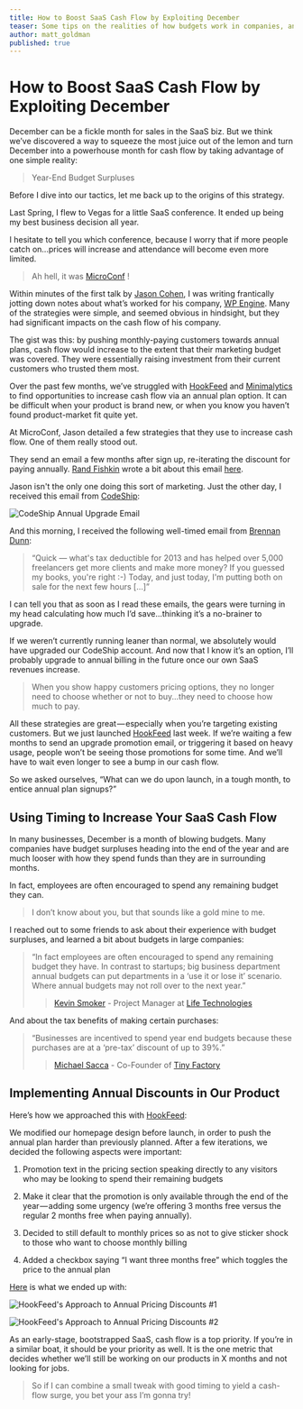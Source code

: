 ```yaml
---
title: How to Boost SaaS Cash Flow by Exploiting December
teaser: Some tips on the realities of how budgets work in companies, and how you can use that to your product's advantage
author: matt_goldman
published: true
---
```


# How to Boost SaaS Cash Flow by Exploiting December

December can be a fickle month for sales in the SaaS biz. But we think we’ve discovered a way to squeeze the most juice out of the lemon and turn December into a powerhouse month for cash flow by taking advantage of one simple reality:

> Year-End Budget Surpluses

Before I dive into our tactics, let me back up to the origins of this strategy.

Last Spring, I flew to Vegas for a little SaaS conference. It ended up being my best business decision all year.

I hesitate to tell you which conference, because I worry that if more people catch on...prices will increase and attendance will become even more limited.

> Ah hell, it was [MicroConf](http://www.microconf.com/) !

Within minutes of the first talk by [Jason Cohen](https://twitter.com/asmartbear), I was writing frantically jotting down notes about what’s worked for his company, [WP Engine](http://wpengine.com/). Many of the strategies were simple, and seemed obvious in hindsight, but they had significant impacts on the cash flow of his company.

The gist was this: by pushing monthly-paying customers towards annual plans, cash flow would increase to the extent that their marketing budget was covered. They were essentially raising investment from their current customers who trusted them most.

Over the past few months, we’ve struggled with [HookFeed](http://www.hookfeed.com) and [Minimalytics](http://www.minimalytics.com) to find opportunities to increase cash flow via an annual plan option. It can be difficult when your product is brand new, or when you know you haven’t found product-market fit quite yet.

At MicroConf, Jason detailed a few strategies that they use to increase cash flow. One of them really stood out.

They send an email a few months after sign up, re-iterating the discount for paying annually. [Rand Fishkin](http://moz.com/rand/) wrote a bit about this email [here](http://moz.com/rand/exceptional-upgrade-path-ux-from-wpengine/).

Jason isn't the only one doing this sort of marketing. Just the other day, I received this email from [CodeShip](https://www.codeship.io/):

![CodeShip Annual Upgrade Email](https://d2uerwjzv5u4r9.cloudfront.net/codeship-annual-email.jpg)

And this morning, I received the following well-timed email from [Brennan Dunn](https://twitter.com/brennandunn):

> &ldquo;Quick — what's tax deductible for 2013 and has helped over 5,000 freelancers get more clients and make more money? If you guessed my books, you're right :-) Today, and just today, I'm putting both on sale for the next few hours [...]&rdquo;

I can tell you that as soon as I read these emails, the gears were turning in my head calculating how much I’d save...thinking it’s a no-brainer to upgrade.

If we weren’t currently running leaner than normal, we absolutely would have upgraded our CodeShip account. And now that I know it’s an option, I’ll probably upgrade to annual billing in the future once our own SaaS revenues increase.

> When you show happy customers pricing options, they no longer need to choose whether or not to buy...they need to choose how much to pay.

All these strategies are great — especially when you’re targeting existing customers. But we just launched [HookFeed](http://www.hookfeed.com) last week. If we’re waiting a few months to send an upgrade promotion email, or triggering it based on heavy usage, people won’t be seeing those promotions for some time. And we’ll have to wait even longer to see a bump in our cash flow.

So we asked ourselves, &ldquo;What can we do upon launch, in a tough month, to entice annual plan signups?&rdquo;

## Using Timing to Increase Your SaaS Cash Flow
In many businesses, December is a month of blowing budgets. Many companies have budget surpluses heading into the end of the year and are much looser with how they spend funds than they are in surrounding months.

In fact, employees are often encouraged to spend any remaining budget they can.

> I don’t know about you, but that sounds like a gold mine to me.

I reached out to some friends to ask about their experience with budget surpluses, and learned a bit about budgets in large companies:

> &ldquo;In fact employees are often encouraged to spend any remaining budget they have. In contrast to startups; big business department annual budgets can put departments in a &lsquo;use it or lose it&rsquo; scenario. Where annual budgets may not roll over to the next year.&rdquo;
>> [Kevin Smoker](https://twitter.com/kevinsmoker) - Project Manager at [Life Technologies](http://www.lifetechnologies.com/)

And about the tax benefits of making certain purchases:

> &ldquo;Businesses are incentived to spend year end budgets because these purchases are at a &lsquo;pre-tax&rsquo; discount of up to 39%.&rdquo;
>> [Michael Sacca](https://twitter.com/michaelsacca) - Co-Founder of [Tiny Factory](https://twitter.com/TinyFactorySD)

## Implementing Annual Discounts in Our Product

Here&rsquo;s how we approached this with [HookFeed](http://www.hookfeed.com):

We modified our homepage design before launch, in order to push the annual plan harder than previously planned. After a few iterations, we decided the following aspects were important:

1. Promotion text in the pricing section speaking directly to any visitors who may be looking to spend their remaining budgets

2. Make it clear that the promotion is only available through the end of the year — adding some urgency (we’re offering 3 months free versus the regular 2 months free when paying annually).

3. Decided to still default to monthly prices so as not to give sticker shock to those who want to choose monthly billing

4. Added a checkbox saying &ldquo;I want three months free&rdquo; which toggles the price to the annual plan

[Here](http://www.hookfeed.com) is what we ended up with:

![HookFeed's Approach to Annual Pricing Discounts #1](https://d2uerwjzv5u4r9.cloudfront.net/hookfeed-annual-pricing-header.png)

![HookFeed's Approach to Annual Pricing Discounts #2](https://d2uerwjzv5u4r9.cloudfront.net/hookfeed-annual-pricing.png)

As an early-stage, bootstrapped SaaS, cash flow is a top priority. If you’re in a similar boat, it should be your priority as well. It is the one metric that decides whether we’ll still be working on our products in X months and not looking for jobs.

> So if I can combine a small tweak with good timing to yield a cash-flow surge, you bet your ass I’m gonna try!